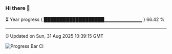 ### Hi there 👋

⏳ Year progress { ███████████████████▁▁▁▁▁▁▁▁▁▁▁ } 66.42 %

---

⏰ Updated on Sun, 31 Aug 2025 10:39:15 GMT

![Progress Bar CI](https://github.com/IshwaranRudhara/GIT-ACTION/workflows/Progress%20Bar%20CI/badge.svg)
